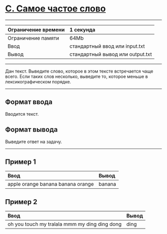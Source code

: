 # [C. Самое частое слово](https://contest.yandex.ru/contest/27665/problems/C/)

---
| Ограничение времени | 1 секунда |
| :--- | :--- |
| Ограничение памяти | 64Mb |
| Ввод | стандартный ввод или input.txt |
| Вывод | стандартный вывод или output.txt |
---
Дан текст. Выведите слово, которое в этом тексте встречается чаще всего. Если таких слов несколько, выведите то, которое меньше в лексикографическом порядке.

---
## Формат ввода
Вводится текст.

## Формат вывода
Выведите ответ на задачу.

---
## Пример 1

| Ввод | Вывод |
| :--- | :--- |
| apple orange banana banana orange | banana |

## Пример 2

| Ввод | Вывод |
| :--- | :--- |
| oh you touch my tralala mmm my ding ding dong | ding |
